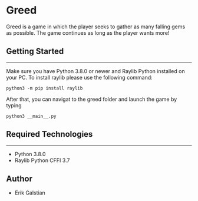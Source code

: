 # Greed
Greed is a game in which the player seeks to gather as many falling gems as possible. The game continues as long as the player wants more!

## Getting Started
---
Make sure you have Python 3.8.0 or newer and Raylib Python installed on your PC. To install raylib please use the following command:
```
python3 -m pip install raylib
```
After that, you can navigat to the greed folder and launch the game by typing

```
python3 __main__.py
```

## Required Technologies
---
* Python 3.8.0
* Raylib Python CFFI 3.7

## Author
* Erik Galstian 
